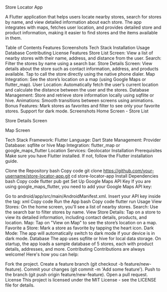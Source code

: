 Store Locator App

A Flutter application that helps users locate nearby stores, search for stores by name, and view detailed information about each store. The app integrates with maps, fetches user location, and provides detailed store and product information, making it easier to find stores and the items available in them.

Table of Contents
Features
Screenshots
Tech Stack
Installation
Usage
Database
Contributing
License
Features
Store List Screen: View a list of nearby stores with their name, address, and distance from the user.
Search: Filter the stores by name using a search bar.
Store Details Screen:
View details about the store such as contact information, address, and products available.
Tap to call the store directly using the native phone dialer.
Map Integration: See the store’s location on a map (using Google Maps or flutter_map).
User Location: Automatically fetch the user’s current location and calculate the distance between the user and the stores.
Database Management: Store and retrieve store information locally using sqflite or hive.
Animations: Smooth transitions between screens using animations.
Bonus Features:
Mark stores as favorites and filter to see only your favorite stores.
Support for dark mode.
Screenshots
Home Screen - Store List

Store Details Screen

Map Screen

Tech Stack
Framework: Flutter
Language: Dart
State Management: Provider
Database: sqflite or hive
Map Integration: flutter_map or google_maps_flutter
Location Services: Geolocator
Installation
Prerequisites
Make sure you have Flutter installed. If not, follow the Flutter installation guide.

Clone the Repository
bash
Copy code
git clone https://github.com/your-username/store-locator-app.git
cd store-locator-app
Install Dependencies
bash
Copy code
flutter pub get
Set Up Google Maps API Key
If you are using google_maps_flutter, you need to add your Google Maps API key:

Go to android/app/src/main/AndroidManifest.xml.
Insert your API key inside the <meta-data> tag:
xml
Copy code
<meta-data
    android:name="com.google.android.geo.API_KEY"
    android:value="YOUR_GOOGLE_MAPS_API_KEY"/>
Run the App
bash
Copy code
flutter run
Usage
View Stores: On the home screen, you'll see a list of nearby stores.
Search: Use the search bar to filter stores by name.
View Store Details: Tap on a store to view its detailed information, including contact details, products, and location.
Map: Tap on "View on Map" to see the store’s location on a map.
Favorite a Store: Mark a store as favorite by tapping the heart icon.
Dark Mode: The app will automatically switch to dark mode if your device is in dark mode.
Database
The app uses sqflite or hive for local data storage.
On startup, the app loads a sample database of 5 stores, each with product details, addresses, and more.
Contributing
Contributions are always welcome! Here's how you can help:

Fork the project.
Create a feature branch (git checkout -b feature/new-feature).
Commit your changes (git commit -m 'Add some feature').
Push to the branch (git push origin feature/new-feature).
Open a pull request.
License
This project is licensed under the MIT License - see the LICENSE file for details.

